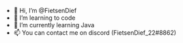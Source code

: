 - 👋 Hi, I’m @FietsenDief
- 👀 I’m learning to code
- 🌱 I’m currently learning Java
- 📫 You can contact me on discord (FietsenDief_22#8862)

<!---
FietsenDief/FietsenDief is a ✨ special ✨ repository because its `README.md` (this file) appears on your GitHub profile.
You can click the Preview link to take a look at your changes.
--->
